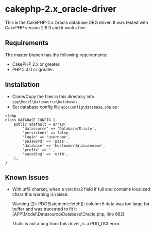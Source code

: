 cakephp-2.x_oracle-driver
=========================
This is the CakePHP-2.x Oracle database DBO driver. It was tested with CakePHP version 2.8.0 and it works fine.

## Requirements

The master branch has the following requirements:

* CakePHP 2.x or greater.
* PHP 5.3.0 or greater.

## Installation

* Clone/Copy the files in this directory into `app\Model\Datasource\Database\`
* Set database config file `app\Config\database.php` as :
```
<?php
class DATABASE_CONFIG {
	public $default = array(
		'datasource' => 'Database/Oracle',
		'persistent' => false,
		'login' => 'username',
		'password' => 'pass',
		'database' => 'hostname/databasename',
		'prefix' => '',
		'encoding' => 'utf8',
	);
}
```

## Known Issues


* With utf8 charset, when a varchar2 field  if full and contains localized chars this warning is raised:

  Warning (2): PDOStatement::fetch(): column 5 data was too large for buffer and was truncated to fit it
  [APP\Model\Datasource\Database\Oracle.php, line 662]

  Thats is not a bug from this driver, is a PDO_OCI error.

